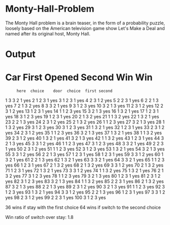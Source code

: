 # Monty-Hall-Problem
The Monty Hall problem is a brain teaser, in the form of a probability puzzle, loosely based on the American television game show Let's Make a Deal and named after its original host, Monty Hall.

# Output

   #      Car   First  Opened  Second    Win    Win
         here  choice    door  choice  first second

   1        3       3       2       1    yes
   2        1       2       3       1           yes
   3        1       2       3       1           yes
   4        2       3       1       2           yes
   5        2       2       3       1    yes
   6        2       2       1       3    yes
   7        2       1       3       2           yes
   8        3       3       2       1    yes
   9        3       1       2       3           yes
  10        3       2       1       3           yes
  11        2       3       1       2           yes
  12        2       3       1       2           yes
  13        1       2       3       1           yes
  14        1       1       2       3    yes
  15        3       2       1       3           yes
  16        1       3       2       1           yes
  17        1       2       3       1           yes
  18        3       1       2       3           yes
  19        1       2       3       1           yes
  20        2       1       3       2           yes
  21        1       1       3       2    yes
  22        1       3       2       1           yes
  23        2       2       1       3    yes
  24        2       3       1       2           yes
  25        2       1       3       2           yes
  26        1       1       2       3    yes
  27        3       2       1       3           yes
  28        1       1       3       2    yes
  29        3       1       2       3           yes
  30        3       1       2       3           yes
  31        1       3       2       1           yes
  32        1       2       3       1           yes
  33        2       3       1       2           yes
  34        2       3       1       2           yes
  35        1       1       2       3    yes
  36        3       2       1       3           yes
  37        1       3       2       1           yes
  38        1       1       3       2    yes
  39        2       3       1       2           yes
  40        1       3       2       1           yes
  41        3       2       1       3           yes
  42        1       1       3       2    yes
  43        1       2       3       1           yes
  44        3       2       1       3           yes
  45        3       3       1       2    yes
  46        1       1       2       3    yes
  47        3       1       2       3           yes
  48        3       3       2       1    yes
  49        2       2       3       1    yes
  50        2       3       1       2           yes
  51        1       1       2       3    yes
  52        3       1       2       3           yes
  53        1       3       2       1           yes
  54        3       2       1       3           yes
  55        3       3       1       2    yes
  56        2       2       1       3    yes
  57        1       2       3       1           yes
  58        1       2       3       1           yes
  59        3       3       1       2    yes
  60        1       3       2       1           yes
  61        2       2       1       3    yes
  62        1       3       2       1           yes
  63        3       3       2       1    yes
  64        3       3       2       1    yes
  65        1       1       2       3    yes
  66        1       2       3       1           yes
  67        2       1       3       2           yes
  68        2       1       3       2           yes
  69        3       3       1       2    yes
  70        2       1       3       2           yes
  71        1       2       3       1           yes
  72        1       3       2       1           yes
  73        3       3       1       2    yes
  74        1       1       3       2    yes
  75        1       3       2       1           yes
  76        2       1       3       2           yes
  77        3       1       2       3           yes
  78        1       1       2       3    yes
  79        3       2       1       3           yes
  80        1       2       3       1           yes
  81        2       3       1       2           yes
  82        3       1       2       3           yes
  83        3       2       1       3           yes
  84        1       1       3       2    yes
  85        2       2       3       1    yes
  86        2       1       3       2           yes
  87        3       2       1       3           yes
  88        2       2       1       3    yes
  89        2       3       1       2           yes
  90        3       2       1       3           yes
  91        1       1       2       3    yes
  92        3       1       2       3           yes
  93        1       3       2       1           yes
  94        3       3       1       2    yes
  95        2       2       1       3    yes
  96        1       2       3       1           yes
  97        3       3       1       2    yes
  98        2       3       1       2           yes
  99        2       2       3       1    yes
 100        3       1       2       3           yes

  36 wins if stay with the first choice
  64 wins if switch to the second choice

Win ratio of switch over stay: 1.8


